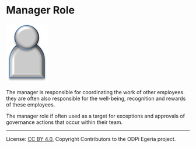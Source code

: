<!-- SPDX-License-Identifier: CC-BY-4.0 -->
<!-- Copyright Contributors to the ODPi Egeria project. -->

# Manager Role

<!--![Icon](manager-role.png)-->
<img src="/docs/roles/manager-role.png">

The manager is responsible for coordinating the work of other employees.
they are often also responsible for the well-being, recognition and rewards
of these employees.

The manager role if often used as a target for exceptions and approvals of
governance actions that occur within their team.



----
License: [CC BY 4.0](https://creativecommons.org/licenses/by/4.0/),
Copyright Contributors to the ODPi Egeria project.